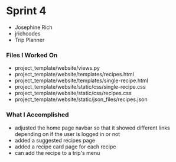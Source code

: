 # Sprint 4
- Josephine Rich
- jrichcodes
- Trip Planner

### Files I Worked On
- project_template/website/views.py
- project_template/website/templates/recipes.html
- project_template/website/templates/single-recipe.html
- project_template/website/static/css/single-recipe.css
- project_template/website/static/css/recipes.css
- project_template/website/static/json_files/recipes.json

### What I Accomplished
- adjusted the home page navbar so that it showed different links depending on if the user is logged in or not
- added a suggested recipes page
- added a recipe card page for each recipe
- can add the recipe to a trip's menu